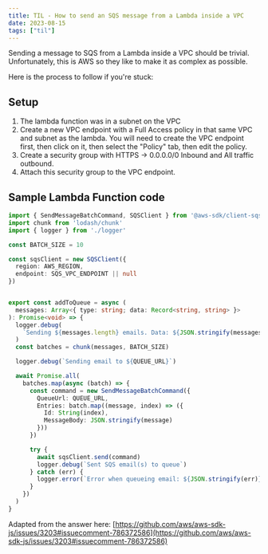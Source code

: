 ```yaml
---
title: TIL - How to send an SQS message from a Lambda inside a VPC
date: 2023-08-15
tags: ["til"]
---
```


Sending a message to SQS from a Lambda inside a VPC should be trivial. Unfortunately, this is AWS so they like to make it as complex as possible.

Here is the process to follow if you're stuck:

## Setup
1. The lambda function was in a subnet on the VPC
2. Create a new VPC endpoint with a Full Access policy in that same VPC and subnet as the lambda. You will need to create the VPC endpoint first, then click on it, then select the "Policy" tab, then edit the policy.
3. Create a security group with HTTPS -> 0.0.0.0/0 Inbound and All traffic outbound.
4. Attach this security group to the VPC endpoint.

## Sample Lambda Function code
```ts
import { SendMessageBatchCommand, SQSClient } from '@aws-sdk/client-sqs'
import chunk from 'lodash/chunk'
import { logger } from './logger'

const BATCH_SIZE = 10

const sqsClient = new SQSClient({
  region: AWS_REGION,
  endpoint: SQS_VPC_ENDPOINT || null
})


export const addToQueue = async (
  messages: Array<{ type: string; data: Record<string, string> }>
): Promise<void> => {
  logger.debug(
    `Sending ${messages.length} emails. Data: ${JSON.stringify(messages)}`
  )
  const batches = chunk(messages, BATCH_SIZE)

  logger.debug(`Sending email to ${QUEUE_URL}`)

  await Promise.all(
    batches.map(async (batch) => {
      const command = new SendMessageBatchCommand({
        QueueUrl: QUEUE_URL,
        Entries: batch.map((message, index) => ({
          Id: String(index),
          MessageBody: JSON.stringify(message)
        }))
      })

      try {
        await sqsClient.send(command)
        logger.debug(`Sent SQS email(s) to queue`)
      } catch (err) {
        logger.error(`Error when queueing email: ${JSON.stringify(err)}`)
      }
    })
  )
}
```

Adapted from the answer here: [https://github.com/aws/aws-sdk-js/issues/3203#issuecomment-786372586](https://github.com/aws/aws-sdk-js/issues/3203#issuecomment-786372586)
